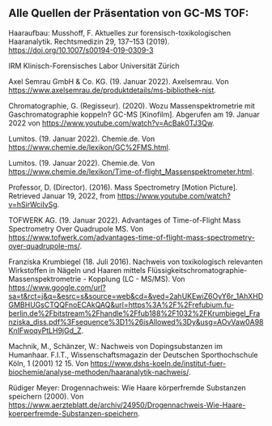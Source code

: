 ## Alle Quellen der Präsentation von GC-MS TOF:

Haaraufbau: Musshoff, F. Aktuelles zur forensisch-toxikologischen Haaranalytik. Rechtsmedizin 29, 137–153 (2019). https://doi.org/10.1007/s00194-019-0309-3 

IRM Klinisch-Forensisches Labor Universität Zürich

Axel Semrau GmbH & Co. KG. (19. Januar 2022). Axelsemrau. Von https://www.axelsemrau.de/produktdetails/ms-bibliothek-nist.

Chromatographie, G. (Regisseur). (2020). Wozu Massenspektrometrie mit Gaschromatographie koppeln? GC-MS [Kinofilm]. Abgerufen am 19. Januar 2022 von https://www.youtube.com/watch?v=AcBak0TJ3Qw.

Lumitos. (19. Januar 2022). Chemie.de. Von https://www.chemie.de/lexikon/GC%2FMS.html.

Lumitos. (19. Januar 2022). Chemie.de. Von https://www.chemie.de/lexikon/Time-of-flight_Massenspektrometer.html.

Professor, D. (Director). (2016). Mass Spectrometry [Motion Picture]. Retrieved Januar 19, 2022, from https://www.youtube.com/watch?v=hSirWciIvSg.

TOFWERK AG. (19. Januar 2022). Advantages of Time-of-Flight Mass Spectrometry Over Quadrupole MS. Von https://www.tofwerk.com/advantages-time-of-flight-mass-spectrometry-over-quadrupole-ms/.

Franziska Krumbiegel (18. Juli 2016). Nachweis von toxikologisch relevanten Wirkstoffen in Nägeln und Haaren mittels Flüssigkeitschromatographie-Massenspektrometrie - Kopplung (LC - MS/MS). Von https://www.google.com/url?sa=t&rct=j&q=&esrc=s&source=web&cd=&ved=2ahUKEwiZ6OyY6r_1AhXHDGMBHUGsCTQQFnoECAkQAQ&url=https%3A%2F%2Frefubium.fu-berlin.de%2Fbitstream%2Fhandle%2Ffub188%2F1032%2FKrumbiegel_Franziska_diss.pdf%3Fsequence%3D1%26isAllowed%3Dy&usg=AOvVaw0A98KnIFwoqyPtLH9jGd_Z. 


Machnik, M., Schänzer, W.: Nachweis von Dopingsubstanzen im Humanhaar. F.I.T., Wissenschaftsmagazin der Deutschen Sporthochschule Köln, 1 (2001) 12 15. Von https://www.dshs-koeln.de/institut-fuer-biochemie/analyse-methoden/haaranalytik-nachweis/.

Rüdiger Meyer: Drogennachweis: Wie Haare körperfremde Substanzen speichern (2000). Von https://www.aerzteblatt.de/archiv/24950/Drogennachweis-Wie-Haare-koerperfremde-Substanzen-speichern.
